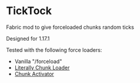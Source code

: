# TickTock
Fabric mod to give forceloaded chunks random ticks

Designed for 1.17.1

Tested with the following force loaders:
 - Vanilla "/forceload"
 - [Literally Chunk Loader](https://www.curseforge.com/minecraft/mc-mods/literally-chunk-loader)
 - [Chunk Activator](https://www.curseforge.com/minecraft/mc-mods/chunk-activator)
